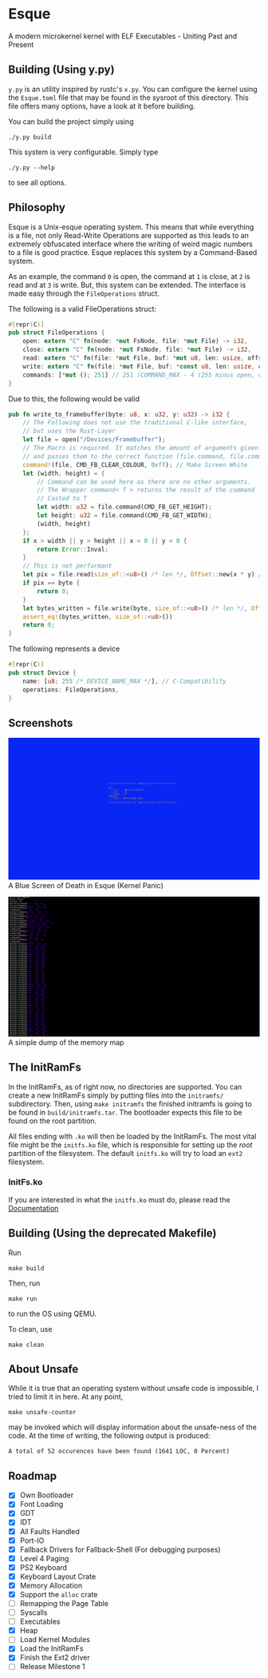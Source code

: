 # Esque
A modern microkernel kernel with ELF Executables - Uniting Past and Present

## Building (Using y.py)

`y.py` is an utility inspired by rustc's `x.py`. You can configure
the kernel using the `Esque.toml` file that may be found in the sysroot of this directory. This file offers many options, have a look at it before building.

You can build the project simply using
```
./y.py build
```
This system is very configurable. Simply type
```
./y.py --help
```
to see all options.


## Philosophy
Esque is a Unix-esque operating system. This means that while everything is a file,
not only Read-Write Operations are supported as this leads to an extremely
obfuscated interface where the writing of weird magic numbers to a file
is good practice. Esque replaces this system by a Command-Based system.

As an example, the command `0` is open, the command at `1` is close,
at `2` is read and at `3` is write. But, this system can be extended. The interface
is made easy through the `FileOperations` struct.

The following is a valid FileOperations struct:
```rs
#[repr(C)]
pub struct FileOperations {
    open: extern "C" fn(node: *mut FsNode, file: *mut File) -> i32,
    close: extern "C" fn(node: *mut FsNode, file: *mut File) -> i32,
    read: extern "C" fn(file: *mut File, buf: *mut u8, len: usize, offset: *mut isize) -> isize,
    write: extern "C" fn(file: *mut File, buf: *const u8, len: usize, offset: *mut isize) -> isize,
    commands: [*mut (); 251] // 251 (COMMAND_MAX - 4 (255 minus open, close, read and write)) of void*ers representing functions commands[0] is equal to calling actual_commands[0 + 4]
}
```

Due to this, the following would be valid
```rs
pub fn write_to_framebuffer(byte: u8, x: u32, y: u32) -> i32 {
    // The Following does not use the traditional C-like interface,
    // but uses the Rust-Layer
    let file = open("/Devices/Framebuffer");
    // The Macro is required. It matches the amount of arguments given
    // and passes them to the correct function (file.command, file.command1, file.command2, file.command3, ...)
    command!(file, CMD_FB_CLEAR_COLOUR, 0xff); // Make Screen White
    let (width, height) = {
        // Command can be used here as there are no other arguments.
        // The Wrapper command< T > returns the result of the command
        // Casted to T
        let width: u32 = file.command(CMD_FB_GET_HEIGHT);
        let height: u32 = file.command(CMD_FB_GET_WIDTH);
        (width, height)
    };
    if x > width || y > height || x < 0 || y < 0 {
        return Error::Inval;
    }
    // This is not performant
    let pix = file.read(size_of::<u8>() /* len */, Offset::new(x * y) /* Offset */);
    if pix == byte {
        return 0;
    }
    let bytes_written = file.write(byte, size_of::<u8>() /* len */, Offset::new(x * y) /* Offset */);
    assert_eq!(bytes_written, size_of::<u8>())
    return 0;
}

```

The following represents a device
```rs
#[repr(C)]
pub struct Device {
    name: [u8; 255 /* DEVICE_NAME_MAX */], // C-Compatibility
    operations: FileOperations,
}
```

## Screenshots
![A Blue Screen of Death (Kernel Panic) in Esque](binaries/screenshots/bsod.png)
A Blue Screen of Death in Esque (Kernel Panic)

![Debugging the Memory map](binaries/screenshots/mem-map.png)
A simple dump of the memory map

## The InitRamFs
In the InitRamFs, as of right now, no directories are supported.
You can create a new InitRamFs simply by putting files into the `initramfs/` subdirectory.
Then, using `make initramfs` the finished initramfs is going to be found in `build/initramfs.tar`. The bootloader expects this file to be found on the root partition.

All files ending with `.ko` will then be loaded by the InitRamFs. The most vital
file might be the `initfs.ko` file, which is responsible for setting up the *root* partition of the filesystem. The default `initfs.ko` will try to load an `ext2` filesystem.

### InitFs.ko
If you are interested in what the `initfs.ko` must do, please read the [Documentation](Documentation/modules/initfs.md)


## Building (Using the deprecated Makefile)

Run
```
make build
```
Then, run
```
make run
```
to run the OS using QEMU.

To clean, use
```
make clean
```

## About Unsafe
While it is true that an operating system without unsafe code is impossible,
I tried to limit it in here. At any point, 
```
make unsafe-counter
```
may be invoked which will display information about the unsafe-ness of the code.
At the time of writing, the following output is produced:
```
A total of 52 occurences have been found (1641 LOC, 0 Percent)
```


## Roadmap
- [x] Own Bootloader
- [x] Font Loading
- [x] GDT
- [x] IDT
- [x] All Faults Handled
- [x] Port-IO
- [x] Fallback Drivers for Fallback-Shell (For debugging purposes)
- [x] Level 4 Paging
- [x] PS2 Keyboard
- [x] Keyboard Layout Crate
- [x] Memory Allocation
- [x] Support the `alloc` crate
- [ ] Remapping the Page Table
- [ ] Syscalls
- [ ] Executables
- [x] Heap
- [ ] Load Kernel Modules
- [x] Load the InitRamFs
- [x] Finish the Ext2 driver
- [ ] Release Milestone 1  